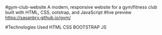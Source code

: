 #gym-club-website
A modern, responsive website for a gym/fitness club built with HTML, CSS, ootstrap, and JavaScript
 #live preview
 https://sasanbrv.github.io/gym/

 #Technologies Used
 HTML
 CSS
 BOOTSTRAP
 JS
 
